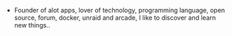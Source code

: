 - Founder of alot apps, lover of technology, programming language, open source, forum, docker, unraid and arcade, I like to discover and learn new things..
  <br>




































































































































































































































